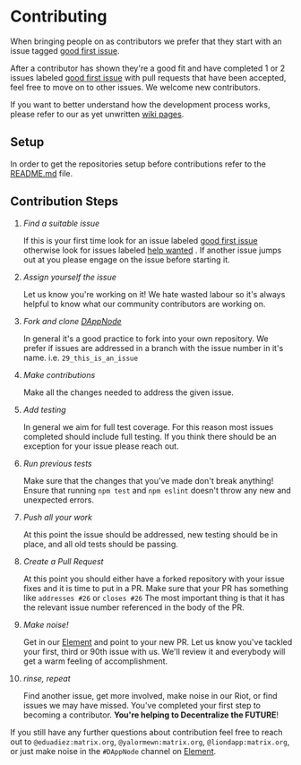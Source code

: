 # Contributing

When bringing people on as contributors we prefer that they start with an issue tagged [good first issue](https://github.com/ValueForge/FundItETC/issues?q=is%3Aissue+is%3Aopen+label%3A%22good+first+issue%22).

After a contributor has shown they're a good fit and have completed 1 or 2 issues labeled [good first issue](https://github.com/ValueForge/FundItETC/issues?q=is%3Aissue+is%3Aopen+label%3A%22good+first+issue%22) with pull requests that have been accepted, feel free to move on to other issues. We welcome new contributors.

If you want to better understand how the development process works, please refer to our as yet unwritten [wiki pages](null).

## Setup

In order to get the repositories setup before contributions refer to the [README.md](https://github.com/ValueForge/FundItETC/blob/main/README.md) file.

## Contribution Steps

1. _Find a suitable issue_

   If this is your first time look for an issue labeled [good first issue](https://github.com/dappnode/DNP_BIND/issues?q=is%3Aissue+is%3Aopen+label%3A%22good+first+issue%22) otherwise look for issues labeled [help wanted](https://github.com/dappnode/DNP_BIND/issues?q=is%3Aissue+is%3Aopen+label%3A%22help+wanted%22) . If another issue jumps out at you please engage on the issue before starting it.

2. _Assign yourself the issue_

   Let us know you're working on it! We hate wasted labour so it's always helpful to know what our community contributors are working on.

3. _Fork and clone [DAppNode](://github.com/dappnode/DAppNode)_

   In general it's a good practice to fork into your own repository. We prefer if issues
   are addressed in a branch with the issue number in it's name.
   i.e. `29_this_is_an_issue`

4. _Make contributions_

   Make all the changes needed to address the given issue.

5. _Add testing_

   In general we aim for full test coverage. For this reason most issues completed should include full testing. If you think there should be an exception for your issue please reach out.

6. _Run previous tests_

   Make sure that the changes that you've made don't break anything! Ensure that running `npm test` and `npm eslint` doesn't throw any new and unexpected errors.

7. _Push all your work_

   At this point the issue should be addressed, new testing should be in place, and all old tests should be passing.

8. _Create a Pull Request_

   At this point you should either have a forked repository with your issue fixes and it is time to put in a PR. Make sure that your PR has something like `addresses #26` or `closes #26` The most important thing is that it has the relevant issue number referenced in the body of the PR.

9. _Make noise!_

   Get in our [Element](https://app.element.io/#/room/#DAppNode:matrix.org) and point to your new PR. Let us know you've tackled your first, third or 90th issue with us. We'll review it and everybody will get a warm feeling of accomplishment.

10. _rinse, repeat_

    Find another issue, get more involved, make noise in our Riot, or find issues we may have missed. You've completed your first step to becoming a contributor. **You're helping to Decentralize the FUTURE**!

If you still have any further questions about contribution feel free to reach out to `@eduadiez:matrix.org`, `@yalormewn:matrix.org`, `@liondapp:matrix.org`, or just make noise in the `#DAppNode` channel on [Element](https://app.element.io/#/room/#DAppNode:matrix.org).
